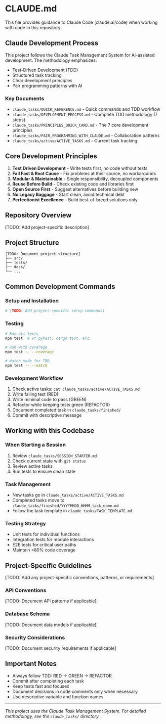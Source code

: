 # CLAUDE.md

This file provides guidance to Claude Code (claude.ai/code) when working with code in this repository.

## Claude Development Process

This project follows the Claude Task Management System for AI-assisted development. The methodology emphasizes:
- Test-Driven Development (TDD)
- Structured task tracking
- Clear development principles
- Pair programming patterns with AI

### Key Documents
- `claude_tasks/QUICK_REFERENCE.md` - Quick commands and TDD workflow
- `claude_tasks/DEVELOPMENT_PROCESS.md` - Complete TDD methodology (7 steps)
- `claude_tasks/PRINCIPLES_QUICK_CARD.md` - The 7 core development principles
- `claude_tasks/PAIR_PROGRAMMING_WITH_CLAUDE.md` - Collaboration patterns
- `claude_tasks/active/ACTIVE_TASKS.md` - Current task tracking

## Core Development Principles

1. **Test Driven Development** - Write tests first, no code without tests
2. **Fail Fast & Root Cause** - Fix problems at their source, no workarounds
3. **Modular & Maintainable** - Single responsibility, decoupled components
4. **Reuse Before Build** - Check existing code and libraries first
5. **Open Source First** - Suggest alternatives before building new
6. **No Legacy Baggage** - Start clean, avoid technical debt
7. **Perfectionist Excellence** - Build best-of-breed solutions only

## Repository Overview

[TODO: Add project-specific description]

## Project Structure

```
[TODO: Document project structure]
├── src/
├── tests/
├── docs/
└── ...
```

## Common Development Commands

### Setup and Installation
```bash
# [TODO: Add project-specific setup commands]
```

### Testing
```bash
# Run all tests
npm test  # or pytest, cargo test, etc.

# Run with coverage
npm test -- --coverage

# Watch mode for TDD
npm test -- --watch
```

### Development Workflow
1. Check active tasks: `cat claude_tasks/active/ACTIVE_TASKS.md`
2. Write failing test (RED)
3. Write minimal code to pass (GREEN)
4. Refactor while keeping tests green (REFACTOR)
5. Document completed task in `claude_tasks/finished/`
6. Commit with descriptive message

## Working with this Codebase

### When Starting a Session
1. Review `claude_tasks/SESSION_STARTER.md`
2. Check current state with `git status`
3. Review active tasks
4. Run tests to ensure clean state

### Task Management
- New tasks go in `claude_tasks/active/ACTIVE_TASKS.md`
- Completed tasks move to `claude_tasks/finished/YYYYMMDD_HHMM_task_name.md`
- Follow the task template in `claude_tasks/TASK_TEMPLATE.md`

### Testing Strategy
- Unit tests for individual functions
- Integration tests for module interactions
- E2E tests for critical user paths
- Maintain >80% code coverage

## Project-Specific Guidelines

[TODO: Add any project-specific conventions, patterns, or requirements]

### API Conventions
[TODO: Document API patterns if applicable]

### Database Schema
[TODO: Document data models if applicable]

### Security Considerations
[TODO: Document security requirements if applicable]

## Important Notes

- Always follow TDD: RED → GREEN → REFACTOR
- Commit after completing each task
- Keep tests fast and focused
- Document decisions in code comments only when necessary
- Use descriptive variable and function names

---

*This project uses the Claude Task Management System. For detailed methodology, see the `claude_tasks/` directory.*